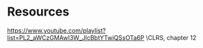 # Resources

https://www.youtube.com/playlist?list=PL2_aWCzGMAwI3W_JlcBbtYTwiQSsOTa6P
\CLRS, chapter 12
